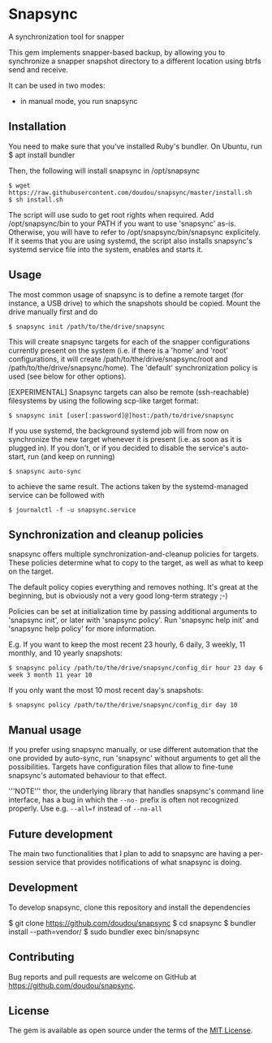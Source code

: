 # Snapsync

A synchronization tool for snapper

This gem implements snapper-based backup, by allowing you to synchronize a
snapper snapshot directory to a different location using btrfs send and
receive.

It can be used in two modes:
 - in manual mode, you run snapsync

## Installation

You need to make sure that you've installed Ruby's bundler. On Ubuntu, run
    $ apt install bundler

Then, the following will install snapsync in /opt/snapsync

    $ wget https://raw.githubusercontent.com/doudou/snapsync/master/install.sh
    $ sh install.sh

The script will use sudo to get root rights when required. Add /opt/snapsync/bin
to your PATH if you want to use 'snapsync' as-is. Otherwise, you will have to
refer to /opt/snapsync/bin/snapsync explicitely. If it seems that you are using
systemd, the script also installs snapsync's systemd service file into the
system, enables and starts it.

## Usage

The most common usage of snapsync is to define a remote target (for instance, a
USB drive) to which the snapshots should be copied. Mount the drive manually
first and do

    $ snapsync init /path/to/the/drive/snapsync

This will create snapsync targets for each of the snapper configurations
currently present on the system (i.e. if there is a 'home' and 'root'
configurations, it will create /path/to/the/drive/snapsync/root and
/path/to/the/drive/snapsync/home). The 'default' synchronization policy is used
(see below for other options).

[EXPERIMENTAL] Snapsync targets can also be remote (ssh-reachable) filesystems by using the following scp-like target format:

    $ snapsync init [user[:password]@]host:/path/to/drive/snapsync

If you use systemd, the background systemd job will from now on synchronize the
new target whenever it is present (i.e. as soon as it is plugged in). If you
don't, or if you decided to disable the service's auto-start, run (and keep on
running)

    $ snapsync auto-sync

to achieve the same result. The actions taken by the systemd-managed service can
be followed with

    $ journalctl -f -u snapsync.service

## Synchronization and cleanup policies

snapsync offers multiple synchronization-and-cleanup policies for targets. These
policies determine what to copy to the target, as well as what to keep on the
target.

The default policy copies everything and removes nothing. It's great at the
beginning, but is obviously not a very good long-term strategy ;-)

Policies can be set at initialization time by passing additional arguments to
'snapsync init', or later with 'snapsync policy'. Run
'snapsync help init' and 'snapsync help policy' for more information.

E.g. If you want to keep the most recent 23 hourly, 6 daily, 3 weekly, 11
monthly, and 10 yearly snapshots:

    $ snapsync policy /path/to/the/drive/snapsync/config_dir hour 23 day 6 week 3 month 11 year 10

If you only want the most 10 most recent day's snapshots:

    $ snapsync policy /path/to/the/drive/snapsync/config_dir day 10

## Manual usage

If you prefer using snapsync manually, or use different automation that the one
provided by auto-sync, run 'snapsync' without arguments to get all the
possibilities. Targets have configuration files that allow to fine-tune
snapsync's automated behaviour to that effect.

'''NOTE''' thor, the underlying library that handles snapsync's command line
interface, has a bug in which the `--no-` prefix is often not recognized
properly. Use e.g. `--all=f` instead of `--no-all`

## Future development

The main two functionalities that I plan to add to snapsync are having a
per-session service that provides notifications of what snapsync is doing.

## Development

To develop snapsync, clone this repository and install the dependencies

   $ git clone https://github.com/doudou/snapsync
   $ cd snapsync
   $ bundler install --path=vendor/
   $ sudo bundler exec bin/snapsync

## Contributing

Bug reports and pull requests are welcome on GitHub at https://github.com/doudou/snapsync.

## License

The gem is available as open source under the terms of the [MIT License](http://opensource.org/licenses/MIT).

